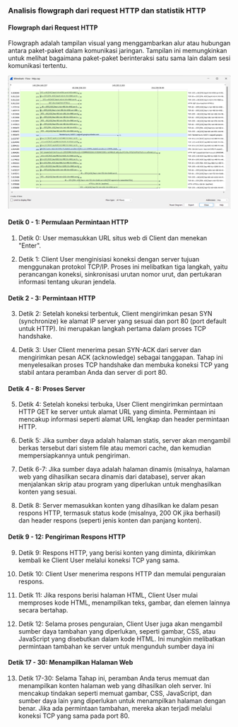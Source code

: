 ### Analisis flowgraph dari request HTTP dan statistik HTTP

#### Flowgraph dari Request HTTP
<p>Flowgraph adalah tampilan visual yang menggambarkan alur atau hubungan antara paket-paket dalam komunikasi jaringan. Tampilan ini memungkinkan untuk melihat bagaimana paket-paket berinteraksi satu sama lain dalam sesi komunikasi tertentu.</p>
<img src="assets/flowgraph.png">

#### Detik 0 - 1: Permulaan Permintaan HTTP
1. Detik 0: User memasukkan URL situs web di Client dan menekan "Enter".
   
2. Detik 1: Client User menginisiasi koneksi dengan server tujuan menggunakan protokol TCP/IP. Proses ini melibatkan tiga langkah, yaitu perancangan koneksi, sinkronisasi urutan nomor urut, dan pertukaran informasi tentang ukuran jendela.

#### Detik 2 - 3: Permintaan HTTP
3. Detik 2: Setelah koneksi terbentuk, Client mengirimkan pesan SYN (synchronize) ke alamat IP server yang sesuai dan port 80 (port default untuk HTTP). Ini merupakan langkah pertama dalam proses TCP handshake.
   
4. Detik 3: User Client menerima pesan SYN-ACK dari server dan mengirimkan pesan ACK (acknowledge) sebagai tanggapan. Tahap ini menyelesaikan proses TCP handshake dan membuka koneksi TCP yang stabil antara peramban Anda dan server di port 80.

#### Detik 4 - 8: Proses Server
5. Detik 4: Setelah koneksi terbuka, User Client mengirimkan permintaan HTTP GET ke server untuk alamat URL yang diminta. Permintaan ini mencakup informasi seperti alamat URL lengkap dan header permintaan HTTP.

6. Detik 5: Jika sumber daya adalah halaman statis, server akan mengambil berkas tersebut dari sistem file atau memori cache, dan kemudian mempersiapkannya untuk pengiriman.

7. Detik 6-7: Jika sumber daya adalah halaman dinamis (misalnya, halaman web yang dihasilkan secara dinamis dari database), server akan menjalankan skrip atau program yang diperlukan untuk menghasilkan konten yang sesuai.

8. Detik 8: Server memasukkan konten yang dihasilkan ke dalam pesan respons HTTP, termasuk status kode (misalnya, 200 OK jika berhasil) dan header respons (seperti jenis konten dan panjang konten).

#### Detik 9 - 12: Pengiriman Respons HTTP
9. Detik 9: Respons HTTP, yang berisi konten yang diminta, dikirimkan kembali ke Client User melalui koneksi TCP yang sama.

10. Detik 10: Client User menerima respons HTTP dan memulai penguraian respons.

11. Detik 11: Jika respons berisi halaman HTML, Client User mulai memproses kode HTML, menampilkan teks, gambar, dan elemen lainnya secara bertahap.

12. Detik 12: Selama proses penguraian, Client User juga akan mengambil sumber daya tambahan yang diperlukan, seperti gambar, CSS, atau JavaScript yang disebutkan dalam kode HTML. Ini mungkin melibatkan permintaan tambahan ke server untuk mengunduh sumber daya ini

#### Detik 17 - 30: Menampilkan Halaman Web
13. Detik 17-30: Selama Tahap ini, peramban Anda terus memuat dan menampilkan konten halaman web yang dihasilkan oleh server. Ini mencakup tindakan seperti memuat gambar, CSS, JavaScript, dan sumber daya lain yang diperlukan untuk menampilkan halaman dengan benar. Jika ada permintaan tambahan, mereka akan terjadi melalui koneksi TCP yang sama pada port 80.